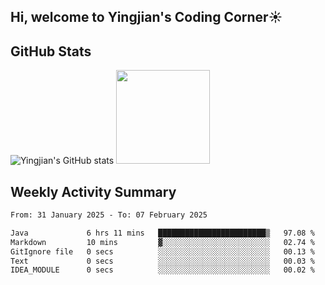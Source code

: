 ## Hi, welcome to Yingjian's Coding Corner☀️

## GitHub Stats
![Yingjian's GitHub stats](https://github-readme-stats.vercel.app/api?username=BigBigBai&show_icons=true&hide=stars,issues&hide_border=true&theme=merko&bg_color=00000000)
<img height="150em" src="https://github-readme-stats.vercel.app/api/top-langs/?username=BigBigBai&layout=compact&hide_border=true&theme=merko&bg_color=00000000"/>

## Weekly Activity Summary

<!--START_SECTION:waka-->

```txt
From: 31 January 2025 - To: 07 February 2025

Java             6 hrs 11 mins   ████████████████████████▒   97.08 %
Markdown         10 mins         ▓░░░░░░░░░░░░░░░░░░░░░░░░   02.74 %
GitIgnore file   0 secs          ░░░░░░░░░░░░░░░░░░░░░░░░░   00.13 %
Text             0 secs          ░░░░░░░░░░░░░░░░░░░░░░░░░   00.03 %
IDEA_MODULE      0 secs          ░░░░░░░░░░░░░░░░░░░░░░░░░   00.02 %
```

<!--END_SECTION:waka-->


